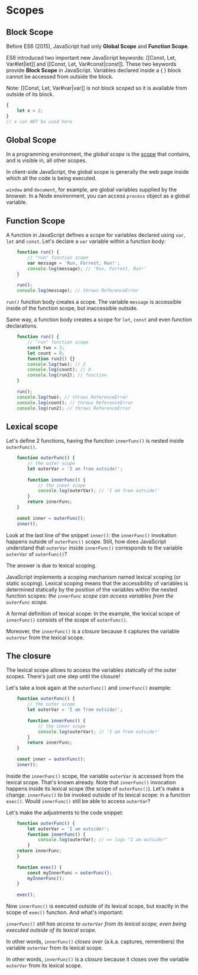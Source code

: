 # Scopes
## Block Scope

Before ES6 (2015), JavaScript had only **Global Scope** and **Function Scope**.

ES6 introduced two important new JavaScript keywords: [[Const, Let, Var#let|let]] and [[Const, Let, Var#const|const]].
These two keywords provide **Block Scope** in JavaScript.
Variables declared inside a { } block cannot be accessed from outside the block.

Note: [[Const, Let, Var#var|var]] is not block scoped so it is available from outside of its block.

```js
{  
	let x = 2;  
}  
// x can NOT be used here
```


## Global Scope

In a programming environment, the _global scope_ is the [scope](https://developer.mozilla.org/en-US/docs/Glossary/Scope) that contains, and is visible in, all other scopes.

In client-side JavaScript, the global scope is generally the web page inside which all the code is being executed.

`window` and `document`, for example, are global variables supplied by the browser. In a Node environment, you can access `process` object as a global variable.


## Function Scope

A function in JavaScript defines a scope for variables declared using `var`, `let` and `const`.
Let's declare a `var` variable within a function body:
```js
	function run() {
		// "run" function scope
		var message = 'Run, Forrest, Run!';
		console.log(message); // 'Run, Forrest, Run!'
	}
	
	run();
	console.log(message); // throws ReferenceError
```

`run()` function body creates a scope. The variable `message` is accessible inside of the function scope, but inaccessible outside.

Same way, a function body creates a scope for `let`, `const` and even function declarations.
```js
	function run() {
		// "run" function scope
		const two = 2;
		let count = 0;
		function run2() {}
		console.log(two); // 2
		console.log(count); // 0
		console.log(run2); // function
	}
	
	run();
	console.log(two); // throws ReferenceError
	console.log(count); // throws ReferenceError
	console.log(run2); // throws ReferenceError
```


## Lexical scope

Let's define 2 functions, having the function `innerFunc()` is nested inside `outerFunc()`.
```js
	function outerFunc() {
		// the outer scope
		let outerVar = 'I am from outside!';
		
		function innerFunc() {
			// the inner scope
			console.log(outerVar); // 'I am from outside!'
		}
		return innerFunc;
	}
	
	const inner = outerFunc();
	inner();
```

Look at the last line of the snippet `inner()`: the `innerFunc()` invokation happens outside of `outerFunc()` scope. Still, how does JavaScript understand that `outerVar` inside `innerFunc()` corresponds to the variable `outerVar` of `outerFunc()`?

The answer is due to lexical scoping.

JavaScript implements a scoping mechanism named lexical scoping (or static scoping). Lexical scoping means that the accessibility of variables is determined statically by the position of the variables within the nested function scopes: _the `innerFunc` scope can access variables from the `outerFunc` scope_.

A formal definition of lexical scope:
In the example, the lexical scope of `innerFunc()` consists of the scope of `outerFunc()`.

Moreover, the `innerFunc()` is a _closure_ because it captures the variable `outerVar` from the lexical scope.


## The closure

The lexical scope allows to access the variables statically of the outer scopes. There's just one step until the closure!

Let's take a look again at the `outerFunc()` and `innerFunc()` example:
```js
	function outerFunc() {
		// the outer scope
		let outerVar = 'I am from outside!';
		
		function innerFunc() {
			// the inner scope
			console.log(outerVar); // 'I am from outside!'
		}
		return innerFunc;
	}
	
	const inner = outerFunc();
	inner();
```

Inside the `innerFunc()` scope, the variable `outerVar` is accessed from the lexical scope. That's known already.
Note that `innerFunc()` invocation happens inside its lexical scope (the scope of `outerFunc()`).
Let's make a change: `innerFunc()` to be invoked outside of its lexical scope: in a function `exec()`. Would `innerFunc()` still be able to access `outerVar`?

Let's make the adjustments to the code snippet:
```js
	function outerFunc() {
		let outerVar = 'I am outside!';
		function innerFunc() {
			console.log(outerVar); // => logs "I am outside!"
		}
	return innerFunc;
	}
	
	function exec() {
		const myInnerFunc = outerFunc();
		myInnerFunc();
	}
	
	exec();
```

Now `innerFunc()` is executed outside of its lexical scope, but exactly in the scope of `exec()` function. And what's important:

_`innerFunc()` still has access to `outerVar` from its lexical scope, even being executed outside of its lexical scope._

In other words, `innerFunc()` _closes over_ (a.k.a. captures, remembers) the variable `outerVar` from its lexical scope.

In other words, `innerFunc()` is a _closure_ because it closes over the variable `outerVar` from its lexical scope.
